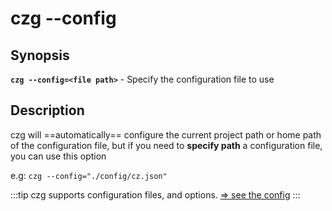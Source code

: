 # czg --config

## Synopsis

**`czg --config=<file path>`** - Specify the configuration file to use

## Description

czg will ==automatically== configure the current project path or home path of the configuration file, but if you need to **specify path** a configuration file, you can use this option

e.g: `czg --config="./config/cz.json"`

:::tip
czg supports configuration files, and options. [⇒ see the config](/config/)
:::

